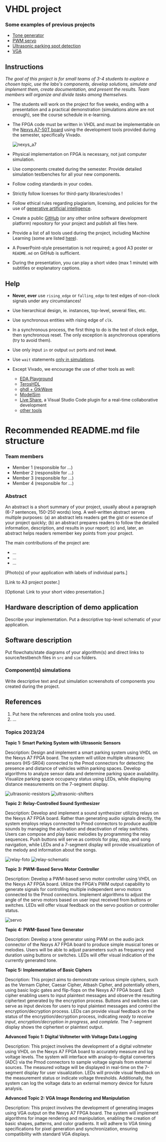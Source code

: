 # VHDL project

### Some examples of previous projects

* [Tone generator](https://github.com/VojtaKudela/BPC-DE1-topic_4/blob/main/README.md)
* [PWM servo](https://github.com/Th0rgrlm/Topic3-PWM-Based-Servo-Motor-Controller/blob/main/README.md)
* [Ultrasonic parking spot detection](https://github.com/247828/BPC-DE1-Project/blob/main/README.md)
* [VGA](https://github.com/deved9/DE1-project)

## Instructions

*The goal of this project is for small teams of 3-4 students to explore a chosen topic, use the labs's components, develop solutions, simulate and implement them, create documentation, and present the results. Team members will organize and divide tasks among themselves.*

* The students will work on the project for five weeks, ending with a presentation and a practical demonstration (simulations alone are not enough), see the course schedule in e-learning.

* The FPGA code must be written in VHDL and must be implementable on the [Nexys A7-50T board](https://digilent.com/reference/programmable-logic/nexys-a7/reference-manual) using the development tools provided during the semester, specifically Vivado.

   ![nexys_a7](images/nexys-a7.png)

* Physical implementation on FPGA is necessary, not just computer simulation.

* Use components created during the semester. Provide detailed simulation testbenches for all your new components.

* Follow coding standards in your codes.

* Strictly follow licenses for third-party libraries/codes !

* Follow ethical rules regarding plagiarism, licensing, and policies for the use of [generative artificial intelligence](https://www.vut.cz/vut/aktuality-f19528/vut-vydalo-zasady-a-doporuceni-k-vyuzivani-generativni-umele-inteligence-d247152).

* Create a public [GitHub](https://github.com/) (or any other online software development platform) repository for your project and publish all files here.

* Provide a list of all tools used during the project, including Machine Learning (some are listed [here](https://github.com/tomas-fryza/avr-course/wiki)).

* A PowerPoint-style presentation is not required; a good A3 poster or `README.md` on GitHub is sufficient.

* During the presentation, you can play a short video (max 1 minute) with subtitles or explanatory captions.

## Help

* **Never, ever** use `rising_edge` or `falling_edge` to test edges of non-clock signals under any circumstances!

* Use hierarchical design, ie. instances, top-level, several files, etc.

* Use synchronous entities with rising edge of `clk`.

* In a synchronous process, the first thing to do is the test of clock edge, then synchronous reset. The only exception is asynchronous operations (try to avoid them).

* Use only input `in` or output `out` ports and not ~~inout~~.

* Use `wait` statements [only in simulations](https://www.vhdl-online.de/courses/system_design/vhdl_language_and_syntax/sequential_statements/wait_statement).

* Except Vivado, we encourage the use of other tools as well:
   * [EDA Playground](https://www.edaplayground.com/)
   * [TerosHDL](https://github.com/tomas-fryza/vhdl-course/wiki/How-to-install-TerosHDL-on-Windows-and-Linux)
   * [ghdl + GtkWave](https://github.com/tomas-fryza/vhdl-course/wiki/How-to-install-ghdl-on-Windows-and-Linux)
   * [ModelSim](https://www.intel.com/content/www/us/en/software-kit/750666/modelsim-intel-fpgas-standard-edition-software-version-20-1-1.html)
   * [Live Share](https://code.visualstudio.com/learn/collaboration/live-share), a Visual Studio Code plugin for a real-time collaborative development
   * [other tools](https://github.com/tomas-fryza/vhdl-course/wiki)

# Recommended README.md file structure

### Team members

* Member 1 (responsible for ...)
* Member 2 (responsible for ...)
* Member 3 (responsible for ...)
* Member 4 (responsible for ...)

### Abstract

An abstract is a short summary of your project, usually about a paragraph (6-7 sentences, 150-250 words) long. A well-written abstract serves multiple purposes: (a) an abstract lets readers get the gist or essence of your project quickly; (b) an abstract prepares readers to follow the detailed information, description, and results in your report; (c) and, later, an abstract helps readers remember key points from your project.

The main contributions of the project are:

* ...
* ...
* ...

[Photo(s) of your application with labels of individual parts.]

[Link to A3 project poster.]

[Optional: Link to your short video presentation.]

## Hardware description of demo application

Describe your implementation. Put a descriptive top-level schematic of your application.

## Software description

Put flowchats/state diagrams of your algorithm(s) and direct links to source/testbench files in `src` and `sim` folders.

### Component(s) simulations

Write descriptive text and put simulation screenshots of components you created during the project.

## References

1. Put here the references and online tools you used.
2. ...

### Topics 2023/24

**Topic 1: Smart Parking System with Ultrasonic Sensors**

Description: Design and implement a smart parking system using VHDL on the Nexys A7 FPGA board. The system will utilize multiple ultrasonic sensors (HS-SR04) connected to the Pmod connectors for detecting the presence and distance of vehicles within parking spaces. Develop algorithms to analyze sensor data and determine parking space availability. Visualize parking space occupancy status using LEDs, while displaying distance measurements on the 7-segment display.

![ultrasonic-resistors](images/ultrasonic_resistors.jpg)
![ultrasonic-shifters](images/ultrasonic_level-shifters.jpg)

**Topic 2: Relay-Controlled Sound Synthesizer**

Description: Develop and implement a sound synthesizer utilizing relays on the Nexys A7 FPGA board. Rather than generating audio signals directly, the system employs relays connected to Pmod connectors to produce audible sounds by managing the activation and deactivation of relay switches. Users can compose and play basic melodies by programming the relay sequences. Push buttons will serve as controls for play, stop, and song navigation, while LEDs and a 7-segment display will provide visualization of the melody and information about the songs.

![relay-foto](images/2-channel-relay_description.jpg)
![relay-schematic](images/2-channel-relay_schematic.jpg)

**Topic 3: PWM-Based Servo Motor Controller**

Description: Develop a PWM-based servo motor controller using VHDL on the Nexys A7 FPGA board. Utilize the FPGA's PWM output capability to generate signals for controlling multiple independent servo motors connected to the Pmod connectors. Implement algorithms to adjust the angle of the servo motors based on user input received from buttons or switches. LEDs will offer visual feedback on the servo position or controller status.

![servo](images/servo_power.png)

**Topic 4: PWM-Based Tone Generator**

Description: Develop a tone generator using PWM on the audio jack connector of the Nexys A7 FPGA board to produce simple musical tones or melodies. Users will be able to adjust parameters such as frequency and duration using buttons or switches. LEDs will offer visual indication of the currently generated tone.

**Topic 5: Implementation of Basic Ciphers**

Description: This project aims to demonstrate various simple ciphers, such as the Vernam Cipher, Caesar Cipher, Atbash Cipher, and potentially others, using basic logic gates and flip-flops on the Nexys A7 FPGA board. Each cipher enabling users to input plaintext messages and observe the resulting ciphertext generated by the encryption process. Buttons and switches can serve as input devices for users to input plaintext messages and control the encryption/decryption process. LEDs can provide visual feedback on the status of the encryption/decryption process, indicating *ready to receive input*, *encryption/decryption in progress*, and *complete*. The 7-segment display shows the ciphertext or plaintext output.

**Advanced Topic 1: Digital Voltmeter with Voltage Data Logging**

Description: This project involves the development of a digital voltmeter using VHDL on the Nexys A7 FPGA board to accurately measure and log voltage levels. The system will interface with analog-to-digital converters (ADC) via the Pmod connectors to sample voltage signals from external sources. The measured voltage will be displayed in real-time on the 7-segment display for user visualization. LEDs will provide visual feedback on the measurement status or indicate voltage thresholds. Additionally, the system can log the voltage data to an external memory device for future analysis.

**Advanced Topic 2: VGA Image Rendering and Manipulation**

Description: This project involves the development of generating images using VGA output on the Nexys A7 FPGA board. The system will implement algorithms for image rendering and manipulation, enabling the creation of basic shapes, patterns, and color gradients. It will adhere to VGA timing specifications for pixel generation and synchronization, ensuring compatibility with standard VGA displays.
